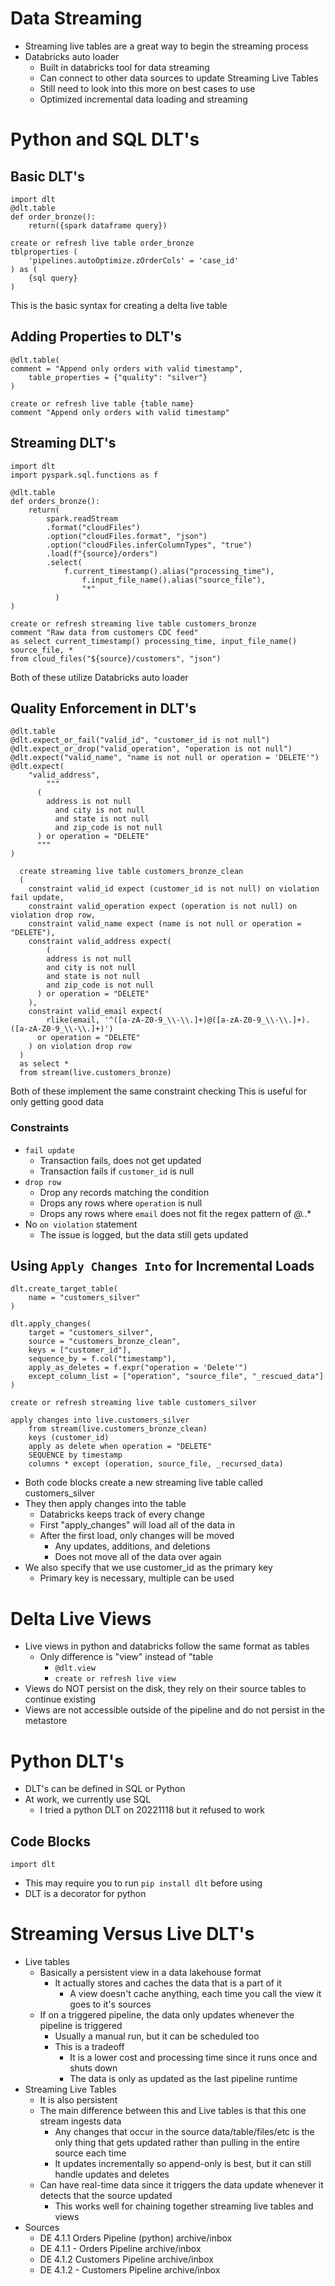 # Data Streaming

	
- Streaming live tables are a great way to begin the streaming process
- Databricks auto loader
	- Built in databricks tool for data streaming
	- Can connect to other data sources to update Streaming Live Tables
	- Still need to look into this more on best cases to use
	- Optimized incremental data loading and streaming

# Python and SQL DLT's

## Basic DLT's

```
import dlt
@dlt.table
def order_bronze():
	return({spark dataframe query})
```

```
create or refresh live table order_bronze
tblproperties (
	'pipelines.autoOptimize.zOrderCols' = 'case_id'
) as (
	{sql query}
)
```

This is the basic syntax for creating a delta live table

## Adding Properties to DLT's

```
@dlt.table(
comment = "Append only orders with valid timestamp",
	table_properties = {"quality": "silver"}
)
```

```
create or refresh live table {table name}
comment "Append only orders with valid timestamp"
```

## Streaming DLT's

```
import dlt
import pyspark.sql.functions as f

@dlt.table
def orders_bronze():
	return(
		spark.readStream
		.format("cloudFiles")
		.option("cloudFiles.format", "json")
		.option("cloudFiles.inferColumnTypes", "true")
		.load(f"{source}/orders")
		.select(
			f.current_timestamp().alias("processing_time"),
				f.input_file_name().alias("source_file"),
				"*"
		  )
)
```

```
create or refresh streaming live table customers_bronze
comment "Raw data from customers CDC feed"
as select current_timestamp() processing_time, input_file_name() source_file, *
from cloud_files("${source}/customers", "json")
```

Both of these utilize Databricks auto loader

## Quality Enforcement in DLT's

```
@dlt.table
@dlt.expect_or_fail("valid_id", "customer_id is not null")
@dlt.expect_or_drop("valid_operation", "operation is not null")
@dlt.expect("valid_name", "name is not null or operation = 'DELETE'")
@dlt.expect(
	"valid_address",
		"""
	  (
		address is not null
		  and city is not null
		  and state is not null
		  and zip_code is not null
	  ) or operation = "DELETE"
	  """
)
```

```
  create streaming live table customers_bronze_clean
  (
	constraint valid_id expect (customer_id is not null) on violation fail update,
	constraint valid_operation expect (operation is not null) on violation drop row,
	constraint valid_name expect (name is not null or operation = "DELETE"),
	constraint valid_address expect(
		(
		address is not null
		and city is not null
		and state is not null
		and zip_code is not null
	  ) or operation = "DELETE"
	),
	constraint valid_email expect(
		rlike(email, '^([a-zA-Z0-9_\\-\\.]+)@([a-zA-Z0-9_\\-\\.]+).([a-zA-Z0-9_\\-\\.]+)')
	  or operation = "DELETE"
	) on violation drop row
  )
  as select *
  from stream(live.customers_bronze)
```

Both of these implement the same constraint checking
This is useful for only getting good data

### Constraints

- `fail update`
	- Transaction fails, does not get updated
	- Transaction fails if `customer_id` is null
- `drop row`
	- Drop any records matching the condition
	- Drops any rows where `operation` is null
	- Drops any rows where `email` does not fit the regex pattern of _@._.*
- No `on violation` statement
	- The issue is logged, but the data still gets updated

## Using `Apply Changes Into` for Incremental Loads

```
dlt.create_target_table(
	name = "customers_silver"
)

dlt.apply_changes(
	target = "customers_silver",
	source = "customers_bronze_clean",
	keys = ["customer_id"],
	sequence_by = f.col("timestamp"),
	apply_as_deletes = f.expr("operation = 'Delete'")
	except_column_list = ["operation", "source_file", "_rescued_data"]
)
```

```
create or refresh streaming live table customers_silver

apply changes into live.customers_silver
	from stream(live.customers_bronze_clean)
	keys (customer_id)
	apply as delete when operation = "DELETE"
	SEQUENCE by timestamp
	columns * except (operation, source_file, _recursed_data)
```

- Both code blocks create a new streaming live table called customers_silver
- They then apply changes into the table
	- Databricks keeps track of every change
	- First "apply_changes" will load all of the data in
	- After the first load, only changes will be moved
		- Any updates, additions, and deletions
		- Does not move all of the data over again
- We also specify that we use customer_id as the primary key
	- Primary key is necessary, multiple can be used

# Delta Live Views

		
- Live views in python and databricks follow the same format as tables
	- Only difference is "view" instead of "table
		- `@dlt.view`
		- `create or refresh live view`
- Views do NOT persist on the disk, they rely on their source tables to continue existing
- Views are not accessible outside of the pipeline and do not persist in the metastore

# Python DLT's

- DLT's can be defined in SQL or Python
- At work, we currently use SQL
	- I tried a python DLT on 20221118 but it refused to work

## Code Blocks

```
import dlt
```

- This may require you to run `pip install dlt` before using
- DLT is a decorator for python

# Streaming Versus Live DLT's

	
- Live tables
	- Basically a persistent view in a data lakehouse format
		- It actually stores and caches the data that is a part of it
			- A view doesn't cache anything, each time you call the view it goes to it's sources
	- If on a triggered pipeline, the data only updates whenever the pipeline is triggered
		- Usually a manual run, but it can be scheduled too
		- This is a tradeoff
			- It is a lower cost and processing time since it runs once and shuts down
			- The data is only as updated as the last pipeline runtime
- Streaming Live Tables
	- It is also persistent
	- The main difference between this and Live tables is that this one stream ingests data
		- Any changes that occur in the source data/table/files/etc is the only thing that gets updated rather than pulling in the entire source each time
		- It updates incrementally so append-only is best, but it can still handle updates and deletes
	- Can have real-time data since it triggers the data update whenever it detects that the source updated
		- This works well for chaining together streaming live tables and views
- Sources
	- DE 4.1.1 Orders Pipeline (python) archive/inbox
	- DE 4.1.1 - Orders Pipeline archive/inbox
	- DE 4.1.2 Customers Pipeline archive/inbox
	- DE 4.1.2 - Customers Pipeline archive/inbox
